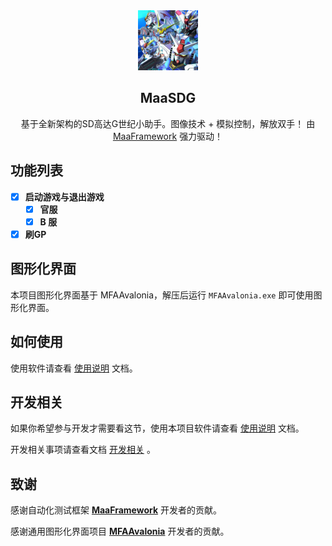 <!-- markdownlint-disable MD007 MD033 MD041 -->
<div align="center">
  <img alt="LOGO" src="./logo.png" width="96" height="96" />

## MaaSDG

基于全新架构的SD高达G世纪小助手。图像技术 + 模拟控制，解放双手！
由 [MaaFramework](https://github.com/MaaXYZ/MaaFramework) 强力驱动！

</div>

## 功能列表

- [x] **启动游戏与退出游戏**
  - [x] **官服**
  - [x] **B 服**
- [x] **刷GP**

## 图形化界面

本项目图形化界面基于 MFAAvalonia，解压后运行 `MFAAvalonia.exe` 即可使用图形化界面。

## 如何使用

使用软件请查看 [使用说明](./docs/zh_cn/manual/使用说明.md) 文档。

## 开发相关

如果你希望参与开发才需要看这节，使用本项目软件请查看 [使用说明](./docs/zh_cn/manual/使用说明.md) 文档。

开发相关事项请查看文档 [开发相关](./docs/zh_cn/develop/开发相关.md) 。

## 致谢

感谢自动化测试框架 **[MaaFramework](https://github.com/MaaXYZ/MaaFramework)** 开发者的贡献。

感谢通用图形化界面项目 **[MFAAvalonia](https://github.com/SweetSmellFox/MFAAvalonia)** 开发者的贡献。
